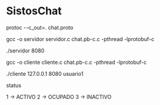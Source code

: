 # SistosChat

protoc --c_out=. chat.proto


gcc -o servidor servidor.c chat.pb-c.c -pthread -lprotobuf-c

./servidor 8080


gcc -o cliente cliente.c chat.pb-c.c -pthread -lprotobuf-c

./cliente 127.0.0.1 8080 usuario1

status

1 -> ACTIVO
2 -> OCUPADO
3 -> INACTIVO